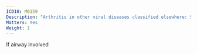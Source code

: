 ```yaml
---
ICD10: M0159
Description: "Arthritis in other viral diseases classified elsewhere: Site unspecified"
Matters: Yes
Weight: 1
---
```

If airway involved
